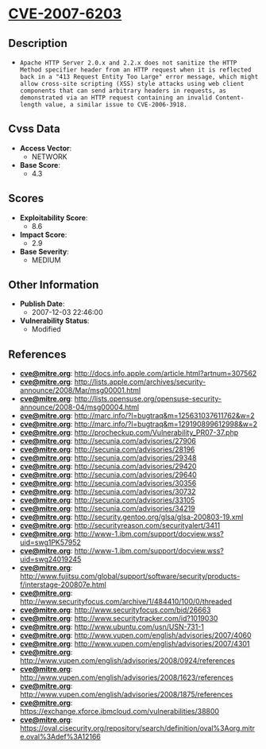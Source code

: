 
# [CVE-2007-6203](https://cve.mitre.org/cgi-bin/cvename.cgi?name=CVE-2007-6203)

## Description

- `Apache HTTP Server 2.0.x and 2.2.x does not sanitize the HTTP Method specifier header from an HTTP request when it is reflected back in a "413 Request Entity Too Large" error message, which might allow cross-site scripting (XSS) style attacks using web client components that can send arbitrary headers in requests, as demonstrated via an HTTP request containing an invalid Content-length value, a similar issue to CVE-2006-3918.`

## Cvss Data

- **Access Vector**:
  - NETWORK
- **Base Score**:
  - 4.3

## Scores

- **Exploitability Score**:
  - 8.6
- **Impact Score**:
  - 2.9
- **Base Severity**:
  - MEDIUM

## Other Information

- **Publish Date**:
  - 2007-12-03 22:46:00
- **Vulnerability Status**:
  - Modified

## References

- **cve@mitre.org**: http://docs.info.apple.com/article.html?artnum=307562
- **cve@mitre.org**: http://lists.apple.com/archives/security-announce/2008/Mar/msg00001.html
- **cve@mitre.org**: http://lists.opensuse.org/opensuse-security-announce/2008-04/msg00004.html
- **cve@mitre.org**: http://marc.info/?l=bugtraq&m=125631037611762&w=2
- **cve@mitre.org**: http://marc.info/?l=bugtraq&m=129190899612998&w=2
- **cve@mitre.org**: http://procheckup.com/Vulnerability_PR07-37.php
- **cve@mitre.org**: http://secunia.com/advisories/27906
- **cve@mitre.org**: http://secunia.com/advisories/28196
- **cve@mitre.org**: http://secunia.com/advisories/29348
- **cve@mitre.org**: http://secunia.com/advisories/29420
- **cve@mitre.org**: http://secunia.com/advisories/29640
- **cve@mitre.org**: http://secunia.com/advisories/30356
- **cve@mitre.org**: http://secunia.com/advisories/30732
- **cve@mitre.org**: http://secunia.com/advisories/33105
- **cve@mitre.org**: http://secunia.com/advisories/34219
- **cve@mitre.org**: http://security.gentoo.org/glsa/glsa-200803-19.xml
- **cve@mitre.org**: http://securityreason.com/securityalert/3411
- **cve@mitre.org**: http://www-1.ibm.com/support/docview.wss?uid=swg1PK57952
- **cve@mitre.org**: http://www-1.ibm.com/support/docview.wss?uid=swg24019245
- **cve@mitre.org**: http://www.fujitsu.com/global/support/software/security/products-f/interstage-200807e.html
- **cve@mitre.org**: http://www.securityfocus.com/archive/1/484410/100/0/threaded
- **cve@mitre.org**: http://www.securityfocus.com/bid/26663
- **cve@mitre.org**: http://www.securitytracker.com/id?1019030
- **cve@mitre.org**: http://www.ubuntu.com/usn/USN-731-1
- **cve@mitre.org**: http://www.vupen.com/english/advisories/2007/4060
- **cve@mitre.org**: http://www.vupen.com/english/advisories/2007/4301
- **cve@mitre.org**: http://www.vupen.com/english/advisories/2008/0924/references
- **cve@mitre.org**: http://www.vupen.com/english/advisories/2008/1623/references
- **cve@mitre.org**: http://www.vupen.com/english/advisories/2008/1875/references
- **cve@mitre.org**: https://exchange.xforce.ibmcloud.com/vulnerabilities/38800
- **cve@mitre.org**: https://oval.cisecurity.org/repository/search/definition/oval%3Aorg.mitre.oval%3Adef%3A12166
